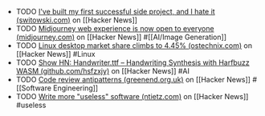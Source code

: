 - TODO [I've built my first successful side project, and I hate it (switowski.com)](https://news.ycombinator.com/item?id=41308599) on [[Hacker News]]
- TODO [Midjourney web experience is now open to everyone (midjourney.com)](https://news.ycombinator.com/item?id=41312225) on [[Hacker News]] #[[AI/Image Generation]]
- TODO [Linux desktop market share climbs to 4.45% (ostechnix.com)](https://news.ycombinator.com/item?id=41312883) on [[Hacker News]] #Linux
- TODO [Show HN: Handwriter.ttf – Handwriting Synthesis with Harfbuzz WASM (github.com/hsfzxjy)](https://news.ycombinator.com/item?id=41307815) on [[Hacker News]] #AI
- TODO [Code review antipatterns (greenend.org.uk)](https://news.ycombinator.com/item?id=41312084) on [[Hacker News]] #[[Software Engineering]]
- TODO [Write more "useless" software (ntietz.com)](https://news.ycombinator.com/item?id=37911900) on [[Hacker News]] #useless